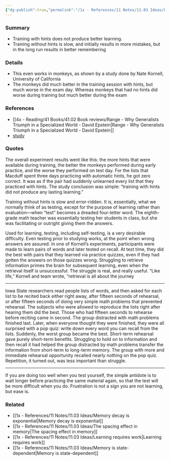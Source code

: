 ```yaml
---
{"dg-publish":true,"permalink":"/1x - References/11 Notes/11.03 Ideas/Learning with hints is bad for your long term remembering, even in monkeys/","title":"Learning with hints is bad for your long term remembering, even in monkeys","noteIcon":""}
---
```



### Summary
- Training with hints does not produce better learning.
- Training without hints is slow, and initially results in more mistakes, but in the long run results in better remembering

### Details
- This even works in monkeys, as shown by a study done by Nate Kornell, University of California
- The monkeys did much better in the training session with hints, but much worse in the exam day. Whereas monkeys that had no hints did worse during training but much better during the exam

### References
- [[4x - Reading/41 Books/41.02 Book reviews/Range - Why Generalists Triumph in a Specialized World - David Epstein\|Range - Why Generalists Triumph in a Specialized World - David Epstein]]
- [study](https://www.sciencedaily.com/releases/2007/08/070801161511.htm#:~:text=%22Both%20monkeys%20did%20much%20better,test%20day%2C%20it%20completely%20reversed.)

### Quotes
The overall experiment results went like this: the more hints that were available during training, the better the monkeys performed during early practice, and the worse they performed on test day. For the lists that Macduff spent three days practicing with automatic hints, he got zero correct. It was as if the pair had suddenly unlearned every list that they practiced with hints. The study conclusion was simple: “training with hints did not produce any lasting learning.”

Training without hints is slow and error-ridden. It is, essentially, what we normally think of as testing, except for the purpose of learning rather than evaluation—when “test” becomes a dreaded four-letter word. The eighth-grade math teacher was essentially testing her students in class, but she was facilitating or outright giving them the answers.

Used for learning, testing, including self-testing, is a very desirable difficulty. Even testing prior to studying works, at the point when wrong answers are assured. In one of Kornell’s experiments, participants were made to learn pairs of words and later tested on recall. At test time, they did the best with pairs that they learned via practice quizzes, even if they had gotten the answers on those quizzes wrong. Struggling to retrieve information primes the brain for subsequent learning, even when the retrieval itself is unsuccessful. The struggle is real, and really useful. “Like life,” Kornell and team wrote, “retrieval is all about the journey
___
Iowa State researchers read people lists of words, and then asked for each list to be recited back either right away, after fifteen seconds of rehearsal, or after fifteen seconds of doing very simple math problems that prevented rehearsal. The subjects who were allowed to reproduce the lists right after hearing them did the best. Those who had fifteen seconds to rehearse before reciting came in second. The group distracted with math problems finished last. Later, when everyone thought they were finished, they were all surprised with a pop quiz: write down every word you can recall from the lists. Suddenly, the worst group became the best. Short-term rehearsal gave purely short-term benefits. Struggling to hold on to information and then recall it had helped the group distracted by math problems transfer the information from short-term to long-term memory. The group with more and immediate rehearsal opportunity recalled nearly nothing on the pop quiz. Repetition, it turned out, was less important than struggle.
___
If you are doing too well when you test yourself, the simple antidote is to wait longer before practicing the same material again, so that the test will be more difficult when you do. Frustration is not a sign you are not learning, but ease is.

### Related
- [[1x - References/11 Notes/11.03 Ideas/Memory decay is exponential\|Memory decay is exponential]]
- [[1x - References/11 Notes/11.03 Ideas/The spacing effect in memory\|The spacing effect in memory]]
- [[1x - References/11 Notes/11.03 Ideas/Learning requires work\|Learning requires work]]
- [[1x - References/11 Notes/11.03 Ideas/Memory is state-dependent\|Memory is state-dependent]]